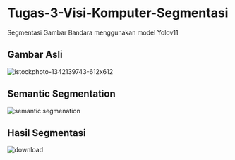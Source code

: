# Tugas-3-Visi-Komputer-Segmentasi
Segmentasi Gambar Bandara menggunakan model Yolov11

## Gambar Asli
![istockphoto-1342139743-612x612](https://github.com/user-attachments/assets/a55a5b96-4f18-4410-a6c3-4f2ef6090d77)

## Semantic Segmentation
![semantic  segmenation](https://github.com/user-attachments/assets/3f4a7e70-d022-46e4-b1ac-95eae9f85558)

## Hasil Segmentasi 
![download](https://github.com/user-attachments/assets/3ee6b295-98b1-45d2-8bd3-cf0bf1a4f9cf)
